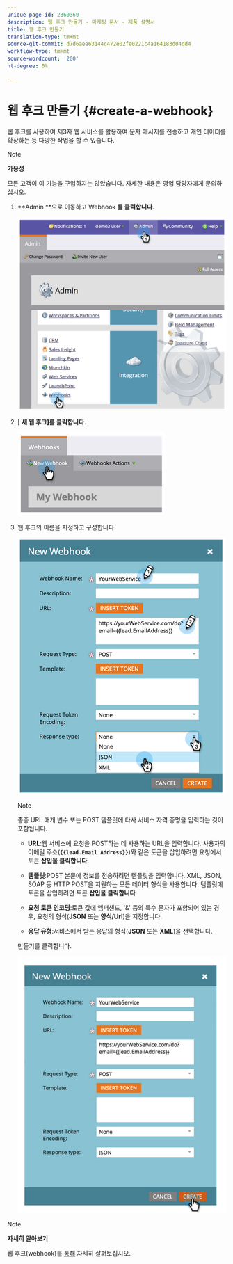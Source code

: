 ```yaml
---
unique-page-id: 2360360
description: 웹 후크 만들기 - 마케팅 문서 - 제품 설명서
title: 웹 후크 만들기
translation-type: tm+mt
source-git-commit: d7d6aee63144c472e02fe0221c4a164183d04dd4
workflow-type: tm+mt
source-wordcount: '200'
ht-degree: 0%

---
```



# 웹 후크 만들기 {#create-a-webhook}

웹 후크를 사용하여 제3자 웹 서비스를 활용하여 문자 메시지를 전송하고 개인 데이터를 확장하는 등 다양한 작업을 할 수 있습니다.

>[!NOTE]
>
>**가용성**
>
>모든 고객이 이 기능을 구입하지는 않았습니다. 자세한 내용은 영업 담당자에게 문의하십시오.

1. **Admin **으로 이동하고 Webhook **를 클릭합니다**.

   ![](assets/image2014-9-24-14-3a52-3a57.png)

1. [ **새 웹 후크]를 클릭합니다**.

   ![](assets/image2014-9-24-14-3a53-3a9.png)

1. 웹 후크의 이름을 지정하고 구성합니다.

   ![](assets/image2014-9-24-14-3a53-3a19.png)

   >[!NOTE]
   >
   >종종 URL 매개 변수 또는 POST 템플릿에 타사 서비스 자격 증명을 입력하는 것이 포함됩니다.

   * **URL**:웹 서비스에 요청을 POST하는 데 사용하는 URL을 입력합니다. 사용자의 이메일 주소(**`{{lead.Email Address}}`**)와 같은 토큰을 삽입하려면 요청에서 토큰 **삽입을 클릭합니다**.

   * **템플릿**:POST 본문에 정보를 전송하려면 템플릿을 입력합니다. XML, JSON, SOAP 등 HTTP POST을 지원하는 모든 데이터 형식을 사용합니다. 템플릿에 토큰을 삽입하려면 토큰 **삽입을 클릭합니다**.

   * **요청 토큰 인코딩**:토큰 값에 앰퍼샌드, &#39;&amp;&#39; 등의 특수 문자가 포함되어 있는 경우, 요청의 형식(**JSON** 또는 **양식/Url**)을 지정합니다.

   * **응답 유형**:서비스에서 받는 응답의 형식(**JSON** 또는 **XML**)을 선택합니다.

   만들기를 클릭합니다.

   ![](assets/image2014-9-24-14-3a53-3a35.png)

>[!NOTE]
>
>**자세히 알아보기**
>
>웹 후크(webhook)를 [통해](http://developers.marketo.com/documentation/webhooks/) 자세히 살펴보십시오.

